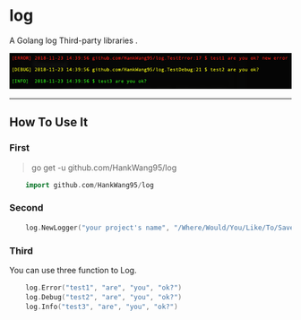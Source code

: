 # log
A Golang log Third-party libraries .


![image](http://github.com/HankWang95/log/raw/master/images/example.png)

---

## How To Use It

### First 
> go get -u github.com/HankWang95/log

```go
	import github.com/HankWang95/log
```

### Second
```go
	log.NewLogger("your project's name", "/Where/Would/You/Like/To/Save/Your/LogFile")
```

### Third
You can use three function to Log. 

```go
	log.Error("test1", "are", "you", "ok?")
	log.Debug("test2", "are", "you", "ok?")
	log.Info("test3", "are", "you", "ok?")
```
